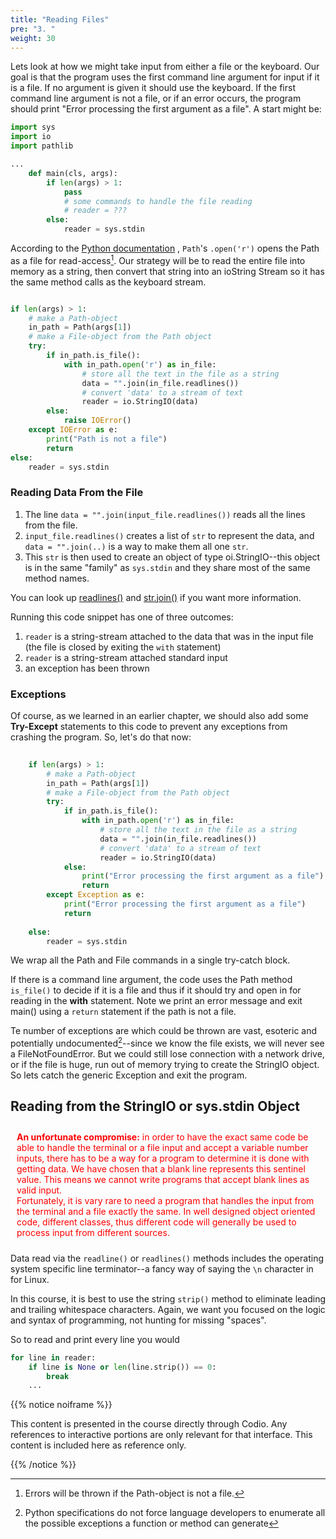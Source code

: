 ```yaml
---
title: "Reading Files"
pre: "3. "
weight: 30
---
```


<!--{{% youtube tdBCzDVmqqo %}} -->

<!--[Video Materials]({{<relref "./video">}}) -->

<!-- TODO Update Video -->

Lets look at how we might take input from either a file or the keyboard.  Our goal is that the program uses the first command line argument for input if it is a file.  If no argument is given it should use the keyboard.  If the first command line argument is not a file, or if an error occurs, the program should print "Error processing the first argument as a file". A start might be:

```python
import sys
import io
import pathlib

...
    def main(cls, args):
        if len(args) > 1:
            pass
            # some commands to handle the file reading
            # reader = ???
        else:
            reader = sys.stdin


```

According to the <a href="https://docs.python.org/3.4/library/pathlib.html">Python documentation</a> , `Path`'s `.open('r')` opens the Path as a file for read-access[^1].  Our strategy will be to read the entire file into memory as a string, then convert that string into an ioString Stream so it has the same method calls as the keyboard stream.

[^1]: Errors will be thrown if the Path-object is not a file.

```python

if len(args) > 1:
    # make a Path-object
    in_path = Path(args[1]) 
    # make a File-object from the Path object 
    try:
        if in_path.is_file():
            with in_path.open('r') as in_file:
                # store all the text in the file as a string
                data = "".join(in_file.readlines())
                # convert 'data' to a stream of text
                reader = io.StringIO(data)
        else:
            raise IOError()
    except IOError as e:
        print("Path is not a file")
        return
else:
    reader = sys.stdin

```

### Reading Data From the File

1. The line `data = "".join(input_file.readlines())` reads all the lines from the file.
2. `input_file.readlines()` creates a list of `str` to represent the data, and `data = "".join(..)` is a way to make them all one `str`.  
3. This `str` is then used to create an object of type oi.StringIO--this object is in the same "family" as `sys.stdin` and they share most of the same method names.

You can look up <a href="https://docs.python.org/3/library/io.html?highlight=readlines#io.IOBase.readlines">readlines()</a> and <a href="https://docs.python.org/3/library/stdtypes.html">str.join()</a> if you want more information.


Running this code snippet has one of three outcomes:
1. `reader` is a string-stream attached to the data that was in the input file (the file is closed by exiting the `with` statement)
1. `reader` is a string-stream attached standard input
1. an exception has been thrown

### Exceptions

Of course, as we learned in an earlier chapter, we should also add some **Try-Except** statements to this code to prevent any exceptions from crashing the program. So, let's do that now:

```python
 
    if len(args) > 1:
        # make a Path-object
        in_path = Path(args[1]) 
        # make a File-object from the Path object 
        try:
            if in_path.is_file():
                with in_path.open('r') as in_file:
                    # store all the text in the file as a string
                    data = "".join(in_file.readlines())
                    # convert 'data' to a stream of text
                    reader = io.StringIO(data)
            else:
                print("Error processing the first argument as a file")
                return
        except Exception as e:
            print("Error processing the first argument as a file")
            return
            
    else:
        reader = sys.stdin
```

We wrap all the Path and File commands in a single try-catch block.

If there is a command line argument, the code uses the Path method `is_file()` to decide if it is a file and thus if it should try and open in for reading in the **with** statement. Note we print an error message and exit main() using a `return` statement if the path is not a file.

Te number of exceptions are which could be thrown are vast, esoteric and potentially undocumented[^2]--since we know the file exists, we will never see a FileNotFoundError.  But we could still lose connection with a network drive, or if the file is huge, run out of memory trying to create the StringIO object.  So lets catch the generic Exception and exit the program.

[^2]: Python specifications do not force language developers to enumerate all the possible exceptions a function or method can generate


## Reading from the StringIO or sys.stdin Object

<p style="color:red; padding:10"><b>An unfortunate compromise:</b> in order to have the exact same code be able to handle the terminal or a file input and accept a variable number inputs, there has to be a way for a program to determine it is done with getting data.  We have chosen that a blank line represents this sentinel value. This means we cannot write programs that accept blank lines as valid input.<br> Fortunately, it is vary rare to need a program that handles the input from the terminal and a file exactly the same.  In well designed object oriented code, different classes, thus different code will generally be used to process input from different sources. </p>

Data read via the `readline()` or `readlines()` methods includes the operating system specific line terminator--a fancy way of saying the `\n` character in for Linux.  

In this course, it is best to use the string `strip()` method to eliminate leading and trailing whitespace characters.  Again, we want you focused on the logic and syntax of programming, not hunting for missing "spaces". 

So to read and print every line you would 

``` python
for line in reader:
    if line is None or len(line.strip()) == 0:
        break
    ...

```

{{% notice noiframe %}}

This content is presented in the course directly through Codio. Any references to interactive portions are only relevant for that interface. This content is included here as reference only. 

{{% /notice %}}